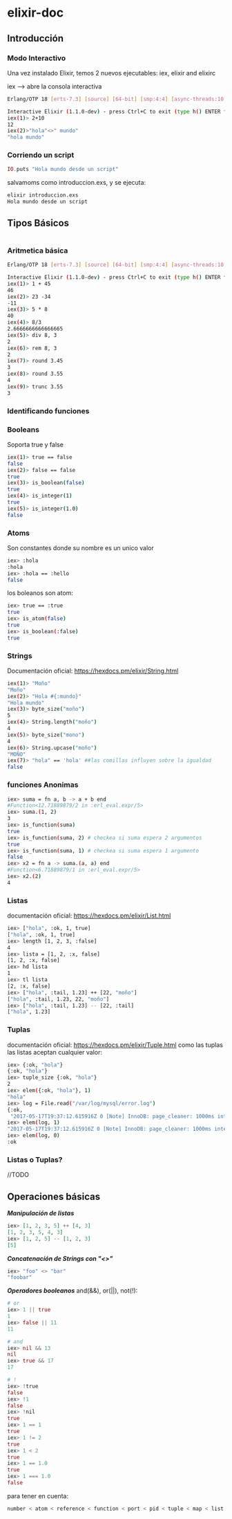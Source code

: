 # elixir-doc

## Introducción
### Modo Interactivo
Una vez instalado Elixir, temos 2 nuevos ejecutables: iex, elixir and elixirc

iex --> abre la consola interactiva

```bash
Erlang/OTP 18 [erts-7.3] [source] [64-bit] [smp:4:4] [async-threads:10] [kernel-poll:false]

Interactive Elixir (1.1.0-dev) - press Ctrl+C to exit (type h() ENTER for help)
iex(1)> 2+10
12
iex(2)>"hola"<>" mundo"
"hola mundo"
```
### Corriendo un script

```elixir
IO.puts "Hola mundo desde un script"
```

salvamoms como introduccion.exs, y se ejecuta: 
```bash
elixir introduccion.exs
Hola mundo desde un script
```

## Tipos Básicos
```bash

```
### Aritmetica básica
```bash
Erlang/OTP 18 [erts-7.3] [source] [64-bit] [smp:4:4] [async-threads:10] [kernel-poll:false]

Interactive Elixir (1.1.0-dev) - press Ctrl+C to exit (type h() ENTER for help)
iex(1)> 1 + 45
46
iex(2)> 23 -34
-11
iex(3)> 5 * 8
40
iex(4)> 8/3
2.6666666666666665
iex(5)> div 8, 3
2
iex(6)> rem 8, 3
2
iex(7)> round 3.45
3
iex(8)> round 3.55
4
iex(9)> trunc 3.55
3
```
### Identificando funciones

### Booleans
Soporta true y false
```bash
iex(1)> true == false
false
iex(2)> false == false 
true
iex(3)> is_boolean(false)
true
iex(4)> is_integer(1)
true
iex(5)> is_integer(1.0)
false
```
### Atoms
Son constantes donde su nombre es un unico valor
```bash
iex> :hola
:hola
iex> :hola == :hello
false
```

los boleanos son atom:
```bash
iex> true == :true
true
iex> is_atom(false)
true
iex> is_boolean(:false)
true
```
### Strings
Documentación oficial: https://hexdocs.pm/elixir/String.html

```bash
iex(1)> "Moño"
"Moño"
iex(2)> "Hola #{:mundo}"
"Hola mundo"
iex(3)> byte_size("moño")
5
iex(4)> String.length("moño")
4
iex(5)> byte_size("mono")    
4
iex(6)> String.upcase("moño")   
"MOÑO"
iex(7)> "hola" == 'hola' ##las comillas influyen sobre la igualdad
false
```

### funciones Anonimas
```bash
iex> suma = fn a, b -> a + b end
#Function<12.71889879/2 in :erl_eval.expr/5>
iex> suma.(1, 2)
3
iex> is_function(suma)
true
iex> is_function(suma, 2) # checkea si suma espera 2 argumentos
true
iex> is_function(suma, 1) # checkea si suma espera 1 argumento
false
iex> x2 = fn a -> suma.(a, a) end
#Function<6.71889879/1 in :erl_eval.expr/5>
iex> x2.(2)
4
```
### Listas
documentación oficial: https://hexdocs.pm/elixir/List.html
```bash
iex> ["hola", :ok, 1, true]
["hola", :ok, 1, true]
iex> length [1, 2, 3, :false]
4
iex> lista = [1, 2, :x, false]
[1, 2, :x, false]
iex> hd lista
1
iex> tl lista
[2, :x, false]
iex> ["hola", :tail, 1.23] ++ [22, "moño"]
["hola", :tail, 1.23, 22, "moño"]
iex> ["hola", :tail, 1.23] -- [22, :tail] 
["hola", 1.23]
```
### Tuplas
documentación oficial: https://hexdocs.pm/elixir/Tuple.html
como las tuplas las listas aceptan cualquier valor:
```bash
iex> {:ok, "hola"}
{:ok, "hola"}
iex> tuple_size {:ok, "hola"}
2
iex> elem({:ok, "hola"}, 1)
"hola"
iex> log = File.read("/var/log/mysql/error.log")
{:ok,
 "2017-05-17T19:37:12.615916Z 0 [Note] InnoDB: page_cleaner: 1000ms intended loop took 274882ms. The settings might not be optimal. (flushed=0 and evicted=0, during the time.)\n2017-05-17T20:58:07.784705Z 0 [Note] InnoDB: page_cleaner: 1000ms intended loop took 518550ms. The settings might not be optimal. (flushed=0 and evicted=0, during the time.)\n2017-05-18T00:04:12.759178Z 0 [Note] InnoDB: page_cleaner: 1000ms intended loop took 1935978ms. The settings might not be optimal. (flushed=0 and evicted=0, during the time.)\n"}
iex> elem(log, 1)
"2017-05-17T19:37:12.615916Z 0 [Note] InnoDB: page_cleaner: 1000ms intended loop took 274882ms. The settings might not be optimal. (flushed=0 and evicted=0, during the time.)\n2017-05-17T20:58:07.784705Z 0 [Note] InnoDB: page_cleaner: 1000ms intended loop took 518550ms. The settings might not be optimal. (flushed=0 and evicted=0, during the time.)\n2017-05-18T00:04:12.759178Z 0 [Note] InnoDB: page_cleaner: 1000ms intended loop took 1935978ms. The settings might not be optimal. (flushed=0 and evicted=0, during the time.)\n"
iex> elem(log, 0)
:ok
```
### Listas o Tuplas?
//TODO

## Operaciones básicas

***Manipulación de listas***

```elixir
iex> [1, 2, 3, 5] ++ [4, 3]
[1, 2, 3, 5, 4, 3]
iex> [1, 2, 5] -- [1, 2, 3]
[5]
```
***Concatenación de Strings con "<>"***
```elixir
iex> "foo" <> "bar"
"foobar"
```

***Operadores booleanos***
and(&&), or(||), not(!):

```elixir
# or
iex> 1 || true
1
iex> false || 11
11

# and
iex> nil && 13
nil
iex> true && 17
17

# !
iex> !true
false
iex> !1
false
iex> !nil
true
iex> 1 == 1
true
iex> 1 != 2
true
iex> 1 < 2
true
iex> 1 == 1.0
true
iex> 1 === 1.0
false
```

para tener en cuenta:

```elixir
number < atom < reference < function < port < pid < tuple < map < list < bitstring
```


